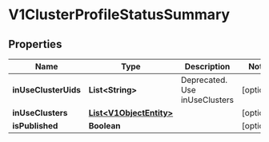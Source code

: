 # V1ClusterProfileStatusSummary

## Properties
Name | Type | Description | Notes
------------ | ------------- | ------------- | -------------
**inUseClusterUids** | **List&lt;String&gt;** | Deprecated. Use inUseClusters |  [optional]
**inUseClusters** | [**List&lt;V1ObjectEntity&gt;**](V1ObjectEntity.md) |  |  [optional]
**isPublished** | **Boolean** |  |  [optional]
